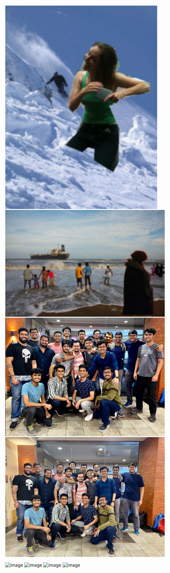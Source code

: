 ![](test-images/1.png) <br>
![](test-images/2.png) <br>
![](test-images/3.png) <br>
![](test-images/4.png) <br>
<!-- ![](img/5.jpg) <br> -->
![image](https://user-images.githubusercontent.com/62555809/161442450-9336b3ea-c88e-439f-8dfc-7efc29d39da5.png)
![image](https://user-images.githubusercontent.com/62555809/161442543-eb38efea-6277-4aca-a8f2-a79506b64faf.png)
![image](https://user-images.githubusercontent.com/62555809/161442615-1efa537c-8998-4a08-97bb-d28b7427a8b0.png)
![image](https://user-images.githubusercontent.com/62555809/161442927-03c30b18-7cf4-4e52-8268-eb3c9cafea70.png)



